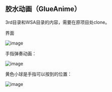 ## 胶水动画（GlueAnime）
3rd目录和WSA目录的内容，需要在原项目处clone。

界面

![image](https://gitee.com/wjk/AnimaSoul/raw/master/Manual/UI.png)

手指弹奏动画：

![image](https://gitee.com/wjk/AnimaSoul/raw/master/Manual/fingerMotions.gif)

黄色小球是手指可以按到的位置：

![image](https://gitee.com/wjk/AnimaSoul/raw/master/Manual/xff.png)